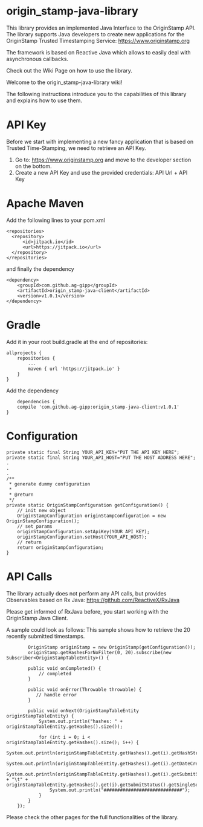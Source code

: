 # origin_stamp-java-library
This library provides an implemented Java Interface to the OriginStamp API. The library supports Java developers to create new applications for the OriginStamp Trusted Timestamping Service: https://www.originstamp.org

The framework is based on Reactive Java which allows to easily deal with asynchronous callbacks.

Check out the Wiki Page on how to use the library.

Welcome to the origin_stamp-java-library wiki!

The following instructions introduce you to the capabilities of this library and explains how to use them.


# API Key

Before we start with implementing a new fancy application that is based on Trusted Time-Stamping, we need to retrieve an API Key.

1. Go to: https://www.originstamp.org and move to the developer section on the bottom.
2. Create a new API Key and use the provided credentials: API Url + API Key

# Apache Maven

Add the following lines to your pom.xml

    <repositories>
      <repository>
          <id>jitpack.io</id>
          <url>https://jitpack.io</url>
      </repository>
    </repositories>


and finally the dependency

    <dependency>
        <groupId>com.github.ag-gipp</groupId>
        <artifactId>origin_stamp-java-client</artifactId>
        <version>v1.0.1</version>
    </dependency>


# Gradle

Add it in your root build.gradle at the end of repositories:

	allprojects {
		repositories {
			...
			maven { url 'https://jitpack.io' }
		}
	}

Add the dependency

        dependencies {
		compile 'com.github.ag-gipp:origin_stamp-java-client:v1.0.1'
	}


# Configuration
    private static final String YOUR_API_KEY="PUT THE API KEY HERE";
    private static final String YOUR_API_HOST="PUT THE HOST ADDRESS HERE";
    .
    .
    .
    /**
     * generate dummy configuration
     *
     * @return
     */
    private static OriginStampConfiguration getConfiguration() {
        // init new object
        OriginStampConfiguration originStampConfiguration = new OriginStampConfiguration();
        // set params
        originStampConfiguration.setApiKey(YOUR_API_KEY);
        originStampConfiguration.setHost(YOUR_API_HOST);
        // return
        return originStampConfiguration;
    }

# API Calls

The library actually does not perform any API calls, but provides Observables based on Rx Java: https://github.com/ReactiveX/RxJava

Please get informed of RxJava before, you start working with the OriginStamp Java Client.

A sample could look as follows: This sample shows how to retrieve the 20 recently submitted timestamps.

            OriginStamp originStamp = new OriginStamp(getConfiguration());
            originStamp.getHashesForNoFilter(0, 20).subscribe(new Subscriber<OriginStampTableEntity>() {

            public void onCompleted() {
                // completed
            }

            public void onError(Throwable throwable) {
               // handle error
            }

            public void onNext(OriginStampTableEntity originStampTableEntity) {
                System.out.println("hashes: " + originStampTableEntity.getHashes().size());

                for (int i = 0; i < originStampTableEntity.getHashes().size(); i++) {
                    System.out.println(originStampTableEntity.getHashes().get(i).getHashString());
                    System.out.println(originStampTableEntity.getHashes().get(i).getDateCreated());
                    System.out.println(originStampTableEntity.getHashes().get(i).getSubmitStatus().getMultiSeed() + "\t" + originStampTableEntity.getHashes().get(i).getSubmitStatus().getSingleSeed());
                    System.out.println("#############################");
                }
            }
        });


Please check the other pages for the full functionalities of the library.

